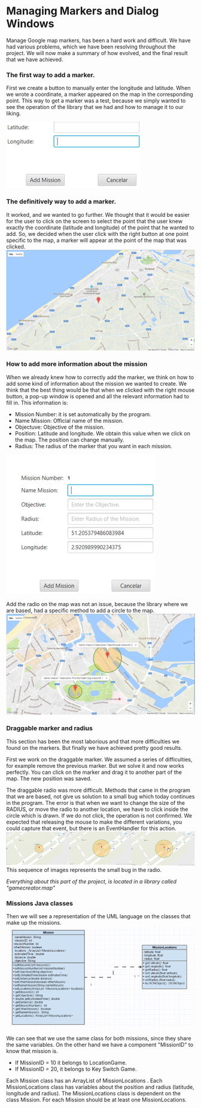 # **Managing Markers and Dialog Windows**

Manage Google map markers, has been a hard work and difficult. We have had various problems, which we have been resolving throughout the project. We will now make a summary of how evolved, and the final result that we have achieved.

### The first way to add a marker.

First we create a button to manually enter the longitude and latitude.  When we wrote a coordinate,  a marker appeared on the map in the corresponding point. This way to get a marker was a test, because we simply wanted to see the operation of the library that we had  and how to manage it to our liking.

![](/assets/LocationAndLongitude.png)

### The definitively way to add a marker.

It worked, and we wanted to go further. We thought that it would be easier for the user to click on the screen to select the point that the user knew exactly the coordinate \(latitude and longitude\) of the point that he wanted to add. So, we decided when the user click with the right button at one point specific to the map, a marker will appear at the point of the map that was clicked.![](/assets/mapMarker1.png)

### How to add more information about the mission

When we already knew how to correctly add the marker, we think on how to add some kind of information about the mission we wanted to create. We think that the best thing would be that when we clicked with the right mouse button, a pop-up window is opened and all the relevant information had to fill in. This information is:

* Mission Number: it is set automatically by the program.
* Name Mission: Official name of the mission.
* Objectuve: Objective of the mission.
* Position: Latitude and longitude. We obtain this value when we click on the map. The position can change manually.
* Radius: The radius of the marker that you want in each mission.

![](/assets/AddDialogWindow.png)

Add the radio on the map was not an issue, because the library where we are based, had a specific method to add a circle to the map.![](/assets/ExampleRadiusandMap.png)

### Draggable marker and radius

This section has been the most laborious and that more difficulties we found on the markers. But finally we have achieved pretty good results.

First we work on the draggable marker. We assumed a series of difficulties, for example remove the previous marker. But we solve it and now works perfectly. You can click on the marker and drag it to another part of the map. The new position was saved.

The draggable radio was more difficult. Methods that came in the program that we are based, not give us solution to a small bug which today continues in the program. The error is that when we want to change the size of the RADIUS, or move the radio to another location, we have to click inside the circle which is drawn. If we do not click, the operation is not confirmed. We expected that releasing the mouse to make the different variations, you could capture that event, but there is an EventHandler for this action.![](/assets/radius.png)This sequence of images represents the small bug in the radio.

_Everything about this part of the project, is located in a library called "gamecreator.map"_

### Missions Java classes

Then we will see a representation of the UML language on the classes that make up the missions.![](/assets/MissionClasses.png)

We can see that we use the same class for both missions, since they share the same variables. On the other hand we have a component "MissionID" to know that mission is. 

* If MissionID = 10 it belongs to LocationGame.
* If MissionID = 20, it belongs to Key Switch Game.

Each Mission class has an ArrayList of MissionLocations . Each MissionLocations class has variables about the position and radius \(latitude, longitude and radius\). The MissionLocations class is dependent on the class Mission. For each Mission should be at least one MissionLocations.

